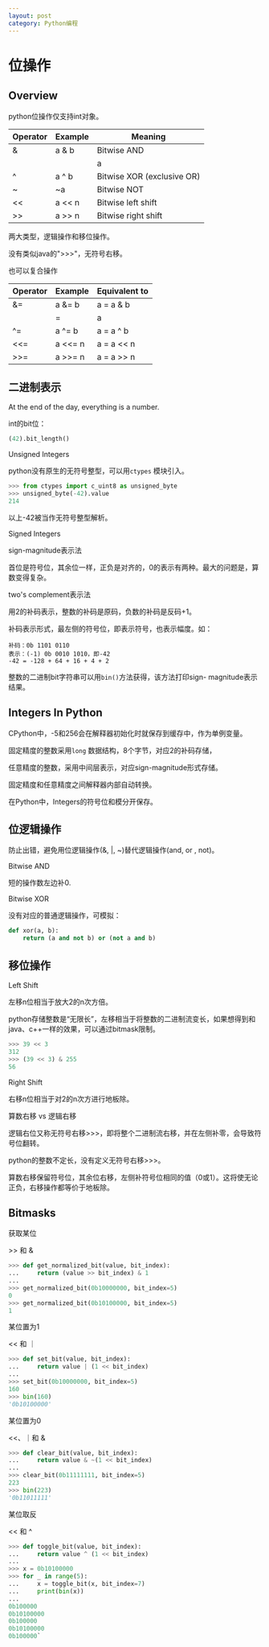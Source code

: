 ```yaml
---
layout: post
category: Python编程
---
```


# 位操作
## Overview
python位操作仅支持int对象。

|Operator|Example|Meaning|
| ----- | ----- | ----- |
|&|a & b|Bitwise AND|
|||a | b|Bitwise OR|
|^|a ^ b|Bitwise XOR (exclusive OR)|
|~|~a|Bitwise NOT|
|<<|a << n|Bitwise left shift|
|>>|a >> n|Bitwise right shift|

两大类型，逻辑操作和移位操作。

没有类似java的">>>"，无符号右移。

也可以复合操作

|Operator|Example|Equivalent to|
| ----- | ----- | ----- |
|&=|a &= b|a = a & b|
||=|a |= b|a = a | b|
|^=|a ^= b|a = a ^ b|
|<<=|a <<= n|a = a << n|
|>>=|a >>= n|a = a >> n|

## 二进制表示
At the end of the day, everything is a number.

int的bit位：

```python
(42).bit_length()
```
Unsigned Integers

python没有原生的无符号整型，可以用`ctypes` 模块引入。

```python
>>> from ctypes import c_uint8 as unsigned_byte
>>> unsigned_byte(-42).value
214
```
以上-42被当作无符号整型解析。

Signed Integers

sign-magnitude表示法

首位是符号位，其余位一样，正负是对齐的，0的表示有两种。最大的问题是，算数变得复杂。

two's complement表示法

用2的补码表示，整数的补码是原码，负数的补码是反码+1。

补码表示形式，最左侧的符号位，即表示符号，也表示幅度。如：

```Plain Text
补码：0b 1101 0110
表示：(-1) 0b 0010 1010，即-42
-42 = -128 + 64 + 16 + 4 + 2
```
整数的二进制bit字符串可以用`bin()`方法获得，该方法打印sign- magnitude表示结果。

## Integers In Python
CPython中，-5和256会在解释器初始化时就保存到缓存中，作为单例变量。

固定精度的整数采用`long` 数据结构，8个字节，对应2的补码存储，

任意精度的整数，采用中间层表示，对应sign-magnitude形式存储。

固定精度和任意精度之间解释器内部自动转换。

在Python中，Integers的符号位和模分开保存。

## 位逻辑操作
防止出错，避免用位逻辑操作(&, |, \~)替代逻辑操作(and, or , not)。

Bitwise AND

短的操作数左边补0.

Bitwise XOR

没有对应的普通逻辑操作，可模拟：

```python
def xor(a, b):
    return (a and not b) or (not a and b)
```
## 移位操作
Left Shift

左移n位相当于放大2的n次方倍。

python存储整数是“无限长”，左移相当于将整数的二进制流变长，如果想得到和java、c++一样的效果，可以通过bitmask限制。

```python
>>> 39 << 3
312
>>> (39 << 3) & 255
56
```
Right Shift

右移n位相当于对2的n次方进行地板除。

算数右移 vs 逻辑右移

逻辑右位又称无符号右移>>>，即将整个二进制流右移，并在左侧补零，会导致符号位翻转。

python的整数不定长，没有定义无符号右移>>>。

算数右移保留符号位，其余位右移，左侧补符号位相同的值（0或1）。这将使无论正负，右移操作都等价于地板除。

## Bitmasks
获取某位

\>> 和 &

```python
>>> def get_normalized_bit(value, bit_index):
...     return (value >> bit_index) & 1
...
>>> get_normalized_bit(0b10000000, bit_index=5)
0
>>> get_normalized_bit(0b10100000, bit_index=5)
1
```
某位置为1

<< 和 ｜

```python
>>> def set_bit(value, bit_index):
...     return value | (1 << bit_index)
...
>>> set_bit(0b10000000, bit_index=5)
160
>>> bin(160)
'0b10100000'
```
某位置为0

<<、｜和 &

```python
>>> def clear_bit(value, bit_index):
...     return value & ~(1 << bit_index)
...
>>> clear_bit(0b11111111, bit_index=5)
223
>>> bin(223)
'0b11011111'
```
某位取反

<< 和 ^

```python
>>> def toggle_bit(value, bit_index):
...     return value ^ (1 << bit_index)
...
>>> x = 0b10100000
>>> for _ in range(5):
...     x = toggle_bit(x, bit_index=7)
...     print(bin(x))
...
0b100000
0b10100000
0b100000
0b10100000
0b100000`
```
